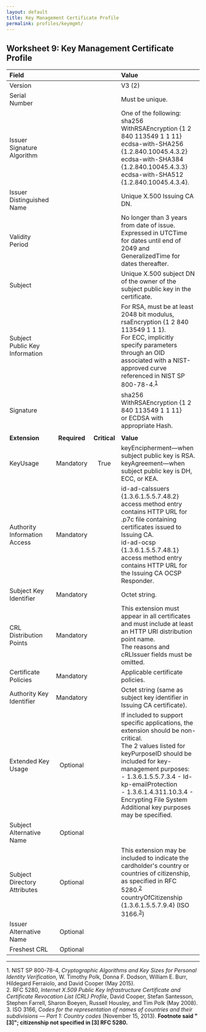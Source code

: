 ```yaml
---
layout: default
title: Key Management Certificate Profile
permalink: profiles/keymgmt/
---
```


## Worksheet 9: Key Management Certificate Profile

| **Field** |       |       | **Value**                             |
| :-------- | :---: | :---: | :-------------------------------     |
| Version   |       |       | V3 (2)                                 |
| Serial Number   |       |       | Must be unique. |
| Issuer Signature Algorithm   |       |       |  One of the following: <BR>sha256 WithRSAEncryption {1 2 840 113549 1 1 11} <BR>ecdsa-with-SHA256 {1.2.840.10045.4.3.2} <BR>ecdsa-with-SHA384 {1.2.840.10045.4.3.3} <BR>ecdsa-with-SHA512 {1.2.840.10045.4.3.4}. | 
| Issuer Distinguished Name   |       |       |  Unique X.500 Issuing CA DN.  |
| Validity Period   |       |       |  No longer than 3 years from date of issue.<BR>Expressed in UTCTime for dates until end of 2049 and GeneralizedTime for dates thereafter.  | 
| Subject   |       |       |   Unique X.500 subject DN of the owner of the subject public key in the certificate.<BR>   |
| Subject Public Key Information   |       |       |   For RSA, must be at least 2048 bit modulus, rsaEncryption {1 2 840 113549 1 1 1}.<BR>For ECC, implicitly specify parameters through an OID associated with a NIST-approved curve referenced in NIST SP 800-78-4.<sup>[1](#1)</sup>   |
| Signature   |       |       |   sha256 WithRSAEncryption {1 2 840 113549 1 1 11}<BR>or ECDSA with appropriate Hash.   |
|               |                 |              |                                       |
| **Extension** |  **Required**   | **Critical** | **Value**                             |
| KeyUsage  | Mandatory | True |  keyEncipherment&mdash;when subject public key is RSA.<BR>keyAgreement&mdash;when subject public key is DH, ECC, or KEA. |
|Authority Information Access   | Mandatory  |  | id-ad-caIssuers {1.3.6.1.5.5.7.48.2} access method entry contains HTTP URL for .p7c file containing certificates issued to Issuing CA.<BR>id-ad-ocsp {1.3.6.1.5.5.7.48.1} access method entry contains HTTP URL for the Issuing CA OCSP Responder. | 
| Subject Key Identifier   | Mandatory |  | Octet string.  |
| CRL Distribution Points   | Mandatory |   |  This extension must appear in all certificates and must include at least an HTTP URI distribution point name.<BR>The reasons and cRLIssuer fields must be omitted. | 
| Certificate Policies   | Mandatory  |  | Applicable certificate policies. |
| Authority Key Identifier   | Mandatory  |  | Octet string (same as subject key identifier in Issuing CA certificate). |
| Extended Key Usage   | Optional |  |  If included to support specific applications, the extension should be non-critical.<BR>The 2 values listed for keyPurposeID should be included for key-management purposes:<BR>- 1.3.6.1.5.5.7.3.4 - Id-kp-emailProtection<BR>- 1.3.6.1.4.311.10.3.4 - Encrypting File System<BR>Additional key purposes may be specified.  |
|Subject Alternative Name   | Optional  |  |   |
| Subject Directory Attributes   | Optional  |  | This extension may be included to indicate the cardholder's country or countries of citizenship, as specified in RFC 5280.<sup>[2](#2)</sup><BR>countryOfCitizenship {1.3.6.1.5.5.7.9.4} (ISO 3166.<sup>[3](#3)</sup>) | 
| Issuer Alternative Name   | Optional  |  |   | 
| Freshest CRL   | Optional  |  |   | 

--------
<a name="1">1</a>. NIST SP 800-78-4, _Cryptographic Algorithms and Key Sizes for Personal Identity Verification_, W. Timothy Polk, Donna F. Dodson, William E. Burr, Hildegard Ferraiolo, and David Cooper (May 2015).<br>
<a name="2">2</a>. RFC 5280, _Internet X.509 Public Key Infrastructure Certificate and Certificate Revocation List (CRL) Profile_, David Cooper, Stefan Santesson, Stephen Farrell, Sharon Boeyen, Russell Housley, and Tim Polk (May 2008).<br>
<a name="3">3</a>. ISO 3166, _Codes for the representation of names of countries and their subdivisions — Part 1: Country codes_ (November 15, 2013). **Footnote said "[3]"; citizenship not specified in [3] RFC 5280.** 

